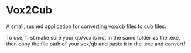 # Vox2Cub
 A small, rushed application for converting vox/qb files to cub files.
 
 To use, first make sure your qb/vox is not in the same folder as the .exe, then copy the file path of your vox/qb and paste it in the .exe and convert!
